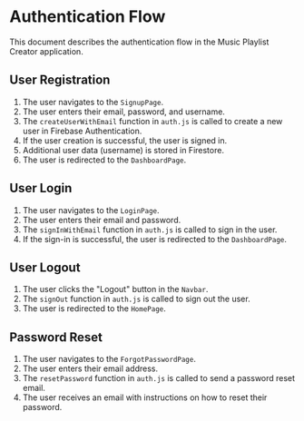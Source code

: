 # Authentication Flow

This document describes the authentication flow in the Music Playlist Creator application.

## User Registration

1.  The user navigates to the `SignupPage`.
2.  The user enters their email, password, and username.
3.  The `createUserWithEmail` function in `auth.js` is called to create a new user in Firebase Authentication.
4.  If the user creation is successful, the user is signed in.
5.  Additional user data (username) is stored in Firestore.
6.  The user is redirected to the `DashboardPage`.

## User Login

1.  The user navigates to the `LoginPage`.
2.  The user enters their email and password.
3.  The `signInWithEmail` function in `auth.js` is called to sign in the user.
4.  If the sign-in is successful, the user is redirected to the `DashboardPage`.

## User Logout

1.  The user clicks the "Logout" button in the `Navbar`.
2.  The `signOut` function in `auth.js` is called to sign out the user.
3.  The user is redirected to the `HomePage`.

## Password Reset

1.  The user navigates to the `ForgotPasswordPage`.
2.  The user enters their email address.
3.  The `resetPassword` function in `auth.js` is called to send a password reset email.
4.  The user receives an email with instructions on how to reset their password.
